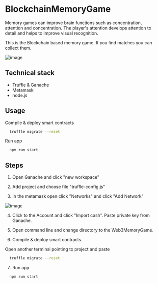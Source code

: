 ﻿# BlockchainMemoryGame
 
Memory games can improve brain functions such as concentration, attention and concentration. The player's attention develops attention to detail and helps to improve visual recognition.

This is the Blockchain based memory game. If you find matches you can collect them.

![image](https://user-images.githubusercontent.com/82282639/202164811-42ee07fe-8b14-4cb7-9478-b47228879de3.png)




## Technical stack

- Truffle & Ganache
- Metamask
- node.js
## Usage

Compile & deploy smart contracts 
```bash
  truffle migrate --reset
```
Run app
```bash
  npm run start
```


## Steps

1. Open Ganache and click "new workspace"

2. Add project and choose file "truffle-config.js"

3. In the metamask open click "Networks" and click "Add Network"

 ![image](https://user-images.githubusercontent.com/82282639/202163103-615dbbc8-7222-4bb4-8244-62903151c189.png)

4. Click to the Account and click "Import cash". Paste private key from Ganache.

5. Open command line and change directory to the Web3MemoryGame.

6.  Compile & deploy smart contracts.

Open another terminal pointing to project and paste
```bash
  truffle migrate --reset
```

7. Run app
```bash
  npm run start
```
